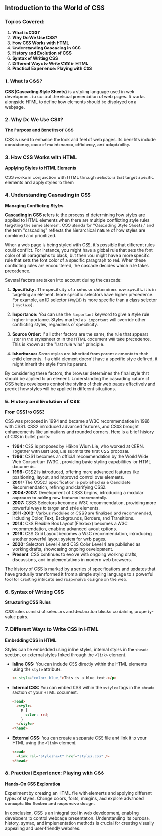 ## Introduction to the World of CSS

### Topics Covered:

1. **What is CSS?**
2. **Why Do We Use CSS?**
3. **How CSS Works with HTML**
4. **Understanding Cascading in CSS**
5. **History and Evolution of CSS**
6. **Syntax of Writing CSS**
7. **Different Ways to Write CSS in HTML**
8. **Practical Experience: Playing with CSS**

### 1. What is CSS?

**CSS (Cascading Style Sheets)** is a styling language used in web development to control the visual presentation of web pages. It works alongside HTML to define how elements should be displayed on a webpage.

### 2. Why Do We Use CSS?

**The Purpose and Benefits of CSS**

CSS is used to enhance the look and feel of web pages. Its benefits include consistency, ease of maintenance, efficiency, and adaptability.

### 3. How CSS Works with HTML

**Applying Styles to HTML Elements**

CSS works in conjunction with HTML through selectors that target specific elements and apply styles to them.

### 4. Understanding Cascading in CSS

**Managing Conflicting Styles**

**Cascading in CSS** refers to the process of determining how styles are applied to HTML elements when there are multiple conflicting style rules targeting the same element. CSS stands for "Cascading Style Sheets," and the term "cascading" reflects the hierarchical nature of how styles are combined and prioritized.

When a web page is being styled with CSS, it's possible that different rules could conflict. For instance, you might have a global rule that sets the font color of all paragraphs to black, but then you might have a more specific rule that sets the font color of a specific paragraph to red. When these conflicting rules are encountered, the cascade decides which rule takes precedence.

Several factors are taken into account during the cascade:

1. **Specificity:** The specificity of a selector determines how specific it is in targeting an element. More specific selectors have higher precedence. For example, an ID selector (`#myId`) is more specific than a class selector (`.myClass`).

2. **Importance:** You can use the `!important` keyword to give a style rule higher importance. Styles marked as `!important` will override other conflicting styles, regardless of specificity.

3. **Source Order:** If all other factors are the same, the rule that appears later in the stylesheet or in the HTML document will take precedence. This is known as the "last rule wins" principle.

4. **Inheritance:** Some styles are inherited from parent elements to their child elements. If a child element doesn't have a specific style defined, it might inherit the style from its parent.

By considering these factors, the browser determines the final style that should be applied to an element. Understanding the cascading nature of CSS helps developers control the styling of their web pages effectively and predict how styles will be applied in different situations.

### 5. History and Evolution of CSS

**From CSS1 to CSS3**

CSS was proposed in 1994 and became a W3C recommendation in 1996 with CSS1. CSS2 introduced advanced features, and CSS3 brought enhancements like animations and rounded corners.
Here is a brief history of CSS in bullet points:

- **1994:** CSS is proposed by Håkon Wium Lie, who worked at CERN. Together with Bert Bos, Lie submits the first CSS proposal.
- **1996:** CSS1 becomes an official recommendation by the World Wide Web Consortium (W3C), providing basic styling capabilities for HTML documents.
- **1998:** CSS2 is introduced, offering more advanced features like positioning, layout, and improved control over elements.
- **2001:** The CSS2.1 specification is published as a Candidate Recommendation, refining and clarifying CSS2.
- **2004-2007:** Development of CSS3 begins, introducing a modular approach to adding new features incrementally.
- **2007:** CSS3 Selectors become a W3C recommendation, providing more powerful ways to target and style elements.
- **2011-2012:** Various modules of CSS3 are finalized and recommended, including Color, Text, Backgrounds, Borders, and Transitions.
- **2014:** CSS Flexible Box Layout (Flexbox) becomes a W3C recommendation, enabling advanced layout options.
- **2016:** CSS Grid Layout becomes a W3C recommendation, introducing another powerful layout system for web pages.
- **2020:** Selectors Level 4 and CSS Color Level 4 are published as working drafts, showcasing ongoing development.
- **Present:** CSS continues to evolve with ongoing working drafts, discussions, and implementations in modern web browsers.

The history of CSS is marked by a series of specifications and updates that have gradually transformed it from a simple styling language to a powerful tool for creating intricate and responsive designs on the web.

### 6. Syntax of Writing CSS

**Structuring CSS Rules**

CSS rules consist of selectors and declaration blocks containing property-value pairs.

### 7. Different Ways to Write CSS in HTML

**Embedding CSS in HTML**

Styles can be embedded using inline styles, internal styles in the `<head>` section, or external styles linked through the `<link>` element.

- **Inline CSS:**
  You can include CSS directly within the HTML elements using the `style` attribute.

  ```html
  <p style="color: blue;">This is a blue text.</p>
  ```

- **Internal CSS:**
  You can embed CSS within the `<style>` tags in the `<head>` section of your HTML document.

  ```html
  <head>
    <style>
      p {
        color: red;
      }
    </style>
  </head>
  ```

- **External CSS:**
  You can create a separate CSS file and link it to your HTML using the `<link>` element.
  ```html
  <head>
    <link rel="stylesheet" href="styles.css" />
  </head>
  ```

### 8. Practical Experience: Playing with CSS

**Hands-On CSS Exploration**

Experiment by creating an HTML file with elements and applying different types of styles. Change colors, fonts, margins, and explore advanced concepts like flexbox and responsive design.

In conclusion, CSS is an integral tool in web development, enabling developers to control webpage presentation. Understanding its purpose, history, syntax, and implementation methods is crucial for creating visually appealing and user-friendly websites.
